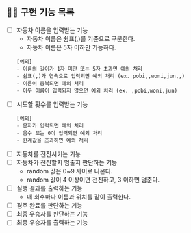 ## 👩‍💻 구현 기능 목록
- [ ] 자동차 이름을 입력받는 기능
  - 자동차 이름은 쉼표(,)를 기준으로 구분한다.
  - 자동차 이름은 5자 이하만 가능하다.
  ```
  [예외]
  - 이름의 길이가 1자 미만 또는 5자 초과면 예외 처리
  - 쉼표(,)가 연속으로 입력되면 예외 처리 (ex. pobi,,woni,jun,,)
  - 이름이 중복되면 예외 처리
  - 아무 이름이 입력되지 않으면 예외 처리 (ex. ,pobi,woni,jun)
  ```
- [ ] 시도할 횟수를 입력받는 기능
  ```
  [예외]
  - 문자가 입력되면 예외 처리
  - 음수 또는 0이 입력되면 예외 처리
  - 한계값을 초과하면 예외 처리
  ```
- [ ] 자동차를 전진시키는 기능
- [ ] 자동차가 전진할지 멈출지 판단하는 기능
  - random 값은 0~9 사이로 나온다.
  - random 값이 4 이상이면 전진하고, 3 이하면 멈춘다.
- [ ] 실행 결과를 출력하는 기능
  - 매 회수마다 이름과 위치를 같이 출력한다.
- [ ] 경주 완료를 판단하는 기능
- [ ] 최종 우승자를 판단하는 기능
- [ ] 최종 우승자를 출력하는 기능